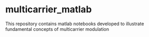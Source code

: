# multicarrier_matlab
This repository contains matlab notebooks developed to illustrate fundamental concepts of multicarrier modulation
